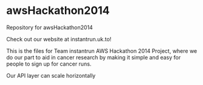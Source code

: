 awsHackathon2014
================

Repository for awsHackathon2014


Check out our website at instantrun.uk.to!


This is the files for Team instantrun AWS Hackathon 2014 Project, 
where we do our part to aid in cancer research by making it simple and easy for people to sign up for cancer runs.


Our API layer can scale horizontally
